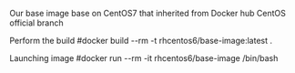 Our base image base on CentOS7 that inherited from Docker hub CentOS official branch

Perform the build
#docker build --rm -t rhcentos6/base-image:latest .


Launching image
#docker run --rm -it  rhcentos6/base-image /bin/bash